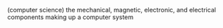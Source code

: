 (computer science) the mechanical, magnetic, electronic, and electrical components making up a computer system